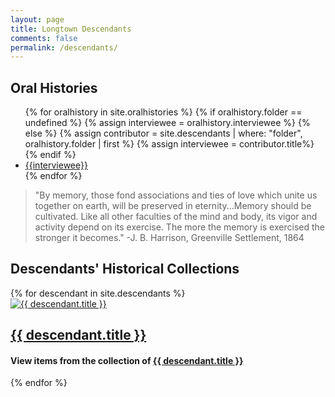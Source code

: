 ```yaml
---
layout: page
title: Longtown Descendants
comments: false
permalink: /descendants/
---
```


<h2>Oral Histories</h2><ul>
{% for oralhistory in site.oralhistories %}
{% if oralhistory.folder == undefined %}
	{% assign interviewee = oralhistory.interviewee %}
{% else %}
	{% assign contributor = site.descendants | where: "folder", oralhistory.folder  | first %}
	{% assign interviewee = contributor.title%}	
{% endif %}
<li><a href="{{ oralhistory.url }}">{{interviewee}}</a></li>
{% endfor %}
</ul>

> "By memory, those fond associations and ties of love which unite us together on earth, will be preserved in eternity...Memory should be cultivated. Like all other faculties of the mind and body, its vigor and activity depend on its exercise. The more the memory is exercised the stronger it becomes." -J. B. Harrison, Greenville Settlement, 1864

<h2>Descendants' Historical Collections</h2>
<div class="row listrecent"> 
{% for descendant in site.descendants %}
<div class="col-lg-4 col-md-6 mb-30px card-group">
    <div class="card">
        <div class="maxthumb">
            <a href="{{ descendant.url }}">
						<img class="img-fluid" src="{{ site.baseurl }}/assets/collections/{{ descendant.folder}}/{{descendant.mainitem}}_th.jpg" alt="{{ descendant.title }}">
            </a>
        </div>
        <div class="card-body">
            <h2 class="card-title">
                <a href="{{ descendant.url }}">{{ descendant.title }}</a>
            </h2>
                <h4 class="card-text">View items from the collection of <a href="{{ descendant.url }}">{{ descendant.title }}</a></h4>            
        </div>
        <div class="card-footer bg-white">
            <div class="wrapfooter">
                <span class="author-meta">
                </span>
                <div class="clearfix"></div>
            </div>
        </div>
    </div>
</div>
<!-- end post -->

{% endfor %}
</div>    
